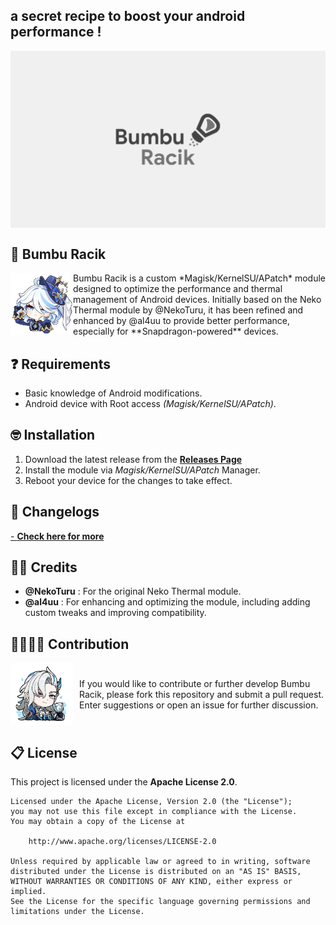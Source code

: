 ## a secret recipe to boost your android performance !
<img align="center" width="800" src="./img/bumbu_racik.webp">

## 🧂 Bumbu Racik
<img align="left" width="100" src="./img/furina.png">
</a>
<p>Bumbu Racik is a custom *Magisk/KernelSU/APatch* module designed to optimize the performance and thermal management of Android devices. Initially based on the Neko Thermal module by @NekoTuru, it has been refined and enhanced by @al4uu to provide better performance, especially for **Snapdragon-powered** devices.</p>

## ❓ Requirements
- Basic knowledge of Android modifications.
- Android device with Root access *(Magisk/KernelSU/APatch)*.

## 🤓 Installation
1. Download the latest release from the [**Releases Page**](https://github.com/al4uu/bumbu_racik/releases)
2. Install the module via *Magisk/KernelSU/APatch* Manager.
3. Reboot your device for the changes to take effect.

## 🔖 Changelogs
<a href="https://github.com/al4uu/bumbu_racik/blob/main/changelog.md">- **Check here for more**</a>

## 🙏🏻 Credits
- **@NekoTuru** : For the original Neko Thermal module.
- **@al4uu** : For enhancing and optimizing the module, including adding custom tweaks and improving compatibility.

## 🫱🏻‍🫲🏼 Contribution
<div style="display: flex; align-items: center;">
  <img width="100" src="./img/sovereigns_hydro.png" style="margin-right: 10px;">
  <p>If you would like to contribute or further develop Bumbu Racik, please fork this repository and submit a pull request. Enter suggestions or open an issue for further discussion.</p>
</div>

## 📋 License
This project is licensed under the **Apache License 2.0**. 
```text
Licensed under the Apache License, Version 2.0 (the "License");
you may not use this file except in compliance with the License.
You may obtain a copy of the License at

    http://www.apache.org/licenses/LICENSE-2.0

Unless required by applicable law or agreed to in writing, software
distributed under the License is distributed on an "AS IS" BASIS,
WITHOUT WARRANTIES OR CONDITIONS OF ANY KIND, either express or implied.
See the License for the specific language governing permissions and
limitations under the License.
